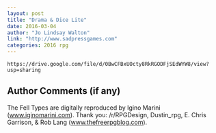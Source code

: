 ```yaml
---
layout: post
title: "Drama & Dice Lite"
date: 2016-03-04
author: "Jo Lindsay Walton"
link: "http://www.sadpressgames.com"
categories: 2016 rpg
---
```

```
https://drive.google.com/file/d/0BwCFBxUOcty8RkRGODFjSEdWYW8/view?usp=sharing
```
## Author Comments (if any)

The Fell Types are digitally reproduced by Igino Marini (www.iginomarini.com). Thank you: /r/RPGDesign, Dustin_rpg, E. Chris Garrison, & Rob Lang (www.thefreerpgblog.com).
